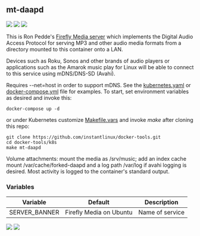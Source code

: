## mt-daapd
[![](https://images.microbadger.com/badges/version/instantlinux/mt-daapd.svg)](https://microbadger.com/images/instantlinux/mt-daapd "Version badge") [![](https://images.microbadger.com/badges/image/instantlinux/mt-daapd.svg)](https://microbadger.com/images/instantlinux/mt-daapd "Image badge") [![](https://images.microbadger.com/badges/commit/instantlinux/mt-daapd.svg)](https://microbadger.com/images/instantlinux/mt-daapd "Commit badge")

This is Ron Pedde's [Firefly Media server](https://en.wikipedia.org/wiki/Firefly_Media_Server) which implements the Digital Audio Access Protocol for serving MP3 and other audio media formats from a directory mounted to this container onto a LAN.

Devices such as Roku, Sonos and other brands of audio players or applications such as the Amarok music play for Linux will be able to connect to this service using mDNS/DNS-SD (Avahi).

Requires --net=host in order to support mDNS. See the [kubernetes.yaml](https://github.com/instantlinux/docker-tools/blob/master/images/mt-daapd/kubernetes.yaml) or [docker-compose.yml](docker-compose.yml) file for examples. To start, set environment variables as desired and invoke this:

~~~
docker-compose up -d
~~~
or under Kubernetes customize [Makefile.vars](https://github.com/instantlinux/docker-tools/blob/master/k8s/Makefile.vars) and invoke _make_ after cloning this repo:
~~~
git clone https://github.com/instantlinux/docker-tools.git
cd docker-tools/k8s
make mt-daapd
~~~

Volume attachments: mount the media as /srv/music; add an index cache mount /var/cache/forked-daapd and a log path /var/log if avahi logging is desired. Most activity is logged to the container's standard output.

### Variables

| Variable | Default | Description |
| -------- | ------- | ----------- |
| SERVER_BANNER | Firefly Media on Ubuntu | Name of service |

[![](https://images.microbadger.com/badges/license/instantlinux/mt-daapd.svg)](https://microbadger.com/images/instantlinux/mt-daapd "License badge") [![](https://img.shields.io/badge/code-ejurgensen%2Fforked_daapd-blue.svg)](https://github.com/ejurgensen/forked-daapd "Code repo")
